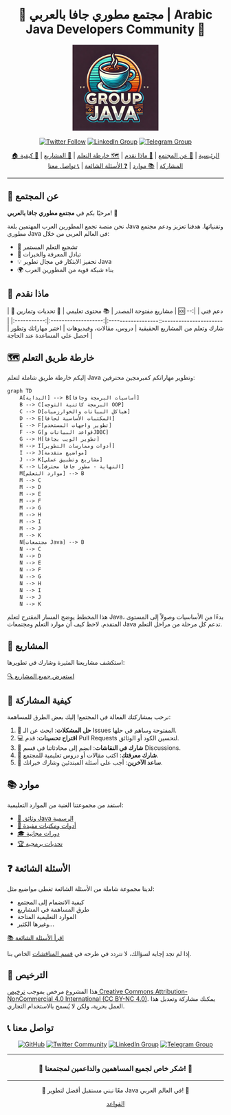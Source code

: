 <div align="center">

# 🌟 مجتمع مطوري جافا بالعربي | Arabic Java Developers Community 🌟

<img src="https://github.com/u4java/u4java/blob/main/logo-java.webp" alt="Community Logo" width="200"/>

[![Twitter Follow](https://img.shields.io/twitter/follow/ArabicJavaDev?style=social)](https://twitter.com/i/communities/1762925509401272408)
[![LinkedIn Group](https://img.shields.io/badge/LinkedIn-Group-blue?style=social&logo=linkedin)](https://www.linkedin.com/groups/9861223/)
[![Telegram Group](https://img.shields.io/badge/Telegram-Group-blue?style=social&logo=telegram)](https://t.me/java_28)

[🏠 الرئيسية](#مجتمع-مطوري-جافا-بالعربي--arabic-java-developers-community) | 
[👥 عن المجتمع](#-عن-المجتمع) | 
[🚀 ماذا نقدم](#-ماذا-نقدم) | 
[🗺️ خارطة التعلم](#-خارطة-طريق-التعلم) |
[💼 المشاريع](#-المشاريع) | 
[🤝 كيفية المشاركة](#-كيفية-المشاركة) | 
[📚 موارد](#-موارد) | 
[❓ الأسئلة الشائعة](#-الأسئلة-الشائعة) | 
[📞 تواصل معنا](#-تواصل-معنا)

</div>

---

## 👥 عن المجتمع

مرحبًا بكم في **مجتمع مطوري جافا بالعربي**! 🎉

نحن منصة تجمع المطورين العرب المهتمين بلغة Java وتقنياتها. هدفنا تعزيز ودعم مجتمع مطوري Java في العالم العربي من خلال:

- 🌱 تشجيع التعلم المستمر
- 🤝 تبادل المعرفة والخبرات
- 💡 تحفيز الابتكار في مجال تطوير Java
- 🌍 بناء شبكة قوية من المطورين العرب

## 🚀 ماذا نقدم

| 📂 مشاريع مفتوحة المصدر | 📚 محتوى تعليمي | 💪 تحديات وتمارين |  🆘 دعم فني |
|:------------------------::------------------:|:-------------------:|:-----------:|
| شارك وتعلم من المشاريع الحقيقية | دروس، مقالات، وفيديوهات | اختبر مهاراتك وتطور |  احصل على المساعدة عند الحاجة |

## 🗺️ خارطة طريق التعلم

إليكم خارطة طريق شاملة لتعلم Java وتطوير مهاراتكم كمبرمجين محترفين:

```mermaid
graph TD
    A[البداية] --> B[أساسيات البرمجة وجافا]
    B --> C[البرمجة كائنية التوجه OOP]
    C --> D[هياكل البيانات والخوارزميات]
    D --> E[المكتبات الأساسية لجافا]
    E --> F[تطوير واجهات المستخدم]
    F --> G[قواعد البيانات وJDBC]
    G --> H[تطوير الويب بجافا]
    H --> I[أدوات وممارسات التطوير]
    I --> J[مواضيع متقدمة]
    J --> K[مشاريع وتطبيق عملي]
    K --> L[النهاية - مطور جافا محترف]
    M[موارد التعلم] --> B
    M --> C
    M --> D
    M --> E
    M --> F
    M --> G
    M --> H
    M --> I
    M --> J
    M --> K
    N[مجتمعات Java] --> B
    N --> C
    N --> D
    N --> E
    N --> F
    N --> G
    N --> H
    N --> I
    N --> J
    N --> K
```

هذا المخطط يوضح المسار المقترح لتعلم Java، بدءًا من الأساسيات وصولاً إلى المستوى المتقدم. لاحظ كيف أن موارد التعلم ومجتمعات Java تدعم كل مرحلة من مراحل التعلم.

## 💼 المشاريع

استكشف مشاريعنا المثيرة وشارك في تطويرها:

[🔍 استعرض جميع المشاريع](https://github.com/u4java/projects)

## 🤝 كيفية المشاركة

نرحب بمشاركتك الفعالة في المجتمع! إليك بعض الطرق للمساهمة:

1. 🐞 **حل المشكلات**: ابحث عن الـ Issues المفتوحة وساهم في حلها.
2. 💻 **اقتراح تحسينات**: قدم Pull Requests لتحسين الكود أو الوثائق.
3. 💬 **شارك في النقاشات**: انضم إلى محادثاتنا في قسم Discussions.
4. 📝 **شارك معرفتك**: اكتب مقالات أو دروس تعليمية للمجتمع.
5. 🙋 **ساعد الآخرين**: أجب على أسئلة المبتدئين وشارك خبراتك.

## 📚 موارد

استفد من مجموعتنا الغنية من الموارد التعليمية:

- [📘 وثائق Java الرسمية](https://docs.oracle.com/en/java/)
- [🧰 أدوات ومكتبات مفيدة](https://github.com/u4java/u4java/blob/main/java-tools-libraries.md)
- [🎓 دورات مجانية](https://github.com/u4java/u4java/blob/main/free-java-courses.md)
- [🏆 تحديات برمجية](https://github.com/u4java/u4java/blob/main/java-coding-challenges.md)

## ❓ الأسئلة الشائعة

لدينا مجموعة شاملة من الأسئلة الشائعة تغطي مواضيع مثل:

- كيفية الانضمام إلى المجتمع
- طرق المساهمة في المشاريع
- الموارد التعليمية المتاحة
- وغيرها الكثير...

[📚 اقرأ الأسئلة الشائعة](https://github.com/u4java/u4java/blob/main/FAQ.md)

إذا لم تجد إجابة لسؤالك، لا تتردد في طرحه في [قسم المناقشات](https://github.com/u4java/u4java/discussions) الخاص بنا.

## 📜 الترخيص

هذا المشروع مرخص بموجب [ترخيص Creative Commons Attribution-NonCommercial 4.0 International (CC BY-NC 4.0)](https://github.com/u4java/u4java/blob/main/LICENSE.md). يمكنك مشاركة وتعديل هذا العمل بحرية، ولكن لا يُسمح بالاستخدام التجاري.

## 📞 تواصل معنا

<div align="center">

[![GitHub](https://img.shields.io/badge/GitHub-100000?style=for-the-badge&logo=github&logoColor=white)](https://github.com/u4java)
[![Twitter Community](https://img.shields.io/badge/Twitter_Community-1DA1F2?style=for-the-badge&logo=twitter&logoColor=white)](https://twitter.com/i/communities/1762925509401272408)
[![LinkedIn Group](https://img.shields.io/badge/LinkedIn_Group-0A66C2?style=for-the-badge&logo=linkedin&logoColor=white)](https://www.linkedin.com/groups/9861223/)
[![Telegram Group](https://img.shields.io/badge/Telegram-26A5E4?style=for-the-badge&logo=telegram&logoColor=white)](https://t.me/java_28)

</div>

---

<div align="center">

### 💖 شكر خاص لجميع المساهمين والداعمين لمجتمعنا! 💖

</div>

---

<div align="center">

🌟 معًا نبني مستقبل أفضل لتطوير Java في العالم العربي! 🌟

[القواعد](https://github.com/u4java/u4java/blob/main/CODE_OF_CONDUCT.md)

</div>
